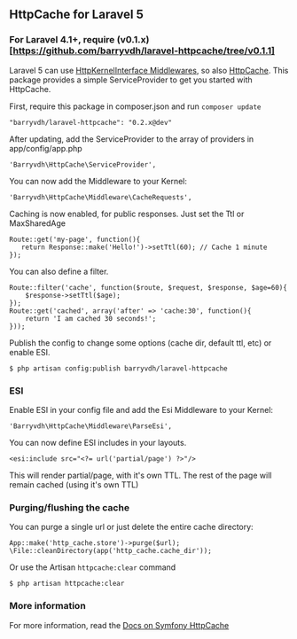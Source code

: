 ## HttpCache for Laravel 5

### For Laravel 4.1+, require (v0.1.x)[https://github.com/barryvdh/laravel-httpcache/tree/v0.1.1]

Laravel 5 can use [HttpKernelInterface Middlewares](http://stackphp.com/middlewares/), so also [HttpCache](http://symfony.com/doc/current/book/http_cache.html).
This package provides a simple ServiceProvider to get you started with HttpCache.

First, require this package in composer.json and run `composer update`

    "barryvdh/laravel-httpcache": "0.2.x@dev"

After updating, add the ServiceProvider to the array of providers in app/config/app.php

    'Barryvdh\HttpCache\ServiceProvider',
    
You can now add the Middleware to your Kernel:

    'Barryvdh\HttpCache\Middleware\CacheRequests',

Caching is now enabled, for public responses. Just set the Ttl or MaxSharedAge

    Route::get('my-page', function(){
       return Response::make('Hello!')->setTtl(60); // Cache 1 minute
    });

You can also define a filter.

    Route::filter('cache', function($route, $request, $response, $age=60){
        $response->setTtl($age);
    });
    Route::get('cached', array('after' => 'cache:30', function(){
        return 'I am cached 30 seconds!';
    }));

Publish the config to change some options (cache dir, default ttl, etc) or enable ESI.

    $ php artisan config:publish barryvdh/laravel-httpcache

### ESI

Enable ESI in your config file and add the Esi Middleware to your Kernel:

    'Barryvdh\HttpCache\Middleware\ParseEsi',
    
You can now define ESI includes in your layouts.

    <esi:include src="<?= url('partial/page') ?>"/>

This will render partial/page, with it's own TTL. The rest of the page will remain cached (using it's own TTL)

### Purging/flushing the cache

You can purge a single url or just delete the entire cache directory:

    App::make('http_cache.store')->purge($url);
    \File::cleanDirectory(app('http_cache.cache_dir'));

Or use the Artisan `httpcache:clear` command

    $ php artisan httpcache:clear

### More information
For more information, read the [Docs on Symfony HttpCache](http://symfony.com/doc/current/book/http_cache.html#symfony2-reverse-proxy)
